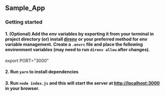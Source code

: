 ## Sample_App

### Getting started

#### 1. (Optional) Add the env variables by exporting it from your terminal in project directory (or) install [direnv](https://direnv.net/) or your preferred method for env variable management. Create a `.envrc` file and place the following environment variables (may need to run `direnv allow` after changes).

export PORT="3000"

#### 2. Run `yarn` to install dependencies

#### 3. Run `node index.js` and this will start the server at [http://localhost:3000](http://localhost:3000) in your browser.
